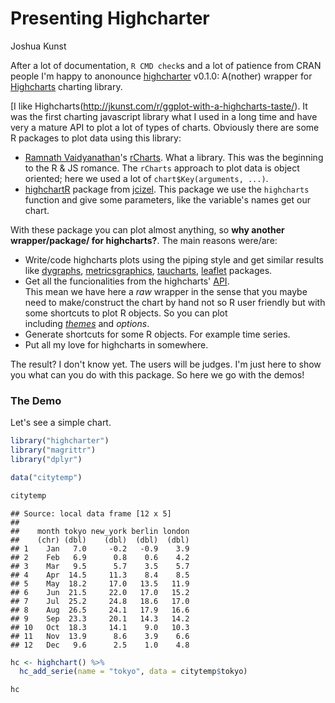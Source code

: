 # Presenting Highcharter
Joshua Kunst  



After a lot of documentation, `R CMD check`s and a lot of patience from CRAN
people I'm happy to anonounce [highcharter](http://jkunst.com/highcharter) v0.1.0:
A(nother) wrapper for [Highcharts](http://highcharts.com) charting library.

[I like Highcharts(http://jkunst.com/r/ggplot-with-a-highcharts-taste/). It was the 
first charting javascript library what I used in a long time and have
very a mature API to plot a lot of types of charts. Obviously there are some R 
packages to plot data using this library:

- [Ramnath Vaidyanathan](https://github.com/ramnathv)'s [rCharts](https://github.com/ramnathv/rCharts).
What a library. This was the beginning to the R & JS romance. The `rCharts` approach to plot data
is object oriented; here we used a lot of `chart$Key(arguments, ...)`.
- [highchartR](https://github.com/jcizel/highchartR) package from [jcizel](https://github.com/jcizel).
This package we use the `highcharts` function and give some parameters, like the variable's names get our
chart.

With these package you can plot almost anything, so **why another wrapper/package/ for highcharts?**. 
The main reasons were/are:

- Write/code highcharts plots using the piping style and get similar results like 
[dygraphs](https://rstudio.github.io/dygraphs/), [metricsgraphics](http://hrbrmstr.github.io/metricsgraphics/),
[taucharts](http://rpubs.com/hrbrmstr/taucharts), [leaflet](https://rstudio.github.io/leaflet/)
packages.
- Get all the funcionalities from the highcharts' [API](api.highcharts.com/highcharts).  
This mean we have here a *raw* wrapper in the sense that you maybe need to make/construct the chart by hand
not so R user friendly but with some shortcuts to plot R objects. So you can plot  
including [*themes*](http://jkunst.com/highcharter/#themes) and *options*.
- Generate shortcuts for some R objects. For example time series.
- Put all my love for highcharts in somewhere.

The result? I don't know yet. The users will be judges. I'm just here to show you what can you 
do with this package. So here we go with the demos!

### The Demo ####

Let's see a simple chart.



```r
library("highcharter")
library("magrittr")
library("dplyr")

data("citytemp")

citytemp
```

```
## Source: local data frame [12 x 5]
## 
##    month tokyo new_york berlin london
##    (chr) (dbl)    (dbl)  (dbl)  (dbl)
## 1    Jan   7.0     -0.2   -0.9    3.9
## 2    Feb   6.9      0.8    0.6    4.2
## 3    Mar   9.5      5.7    3.5    5.7
## 4    Apr  14.5     11.3    8.4    8.5
## 5    May  18.2     17.0   13.5   11.9
## 6    Jun  21.5     22.0   17.0   15.2
## 7    Jul  25.2     24.8   18.6   17.0
## 8    Aug  26.5     24.1   17.9   16.6
## 9    Sep  23.3     20.1   14.3   14.2
## 10   Oct  18.3     14.1    9.0   10.3
## 11   Nov  13.9      8.6    3.9    6.6
## 12   Dec   9.6      2.5    1.0    4.8
```

```r
hc <- highchart() %>% 
  hc_add_serie(name = "tokyo", data = citytemp$tokyo)

hc
```

<!--html_preserve--><div id="htmlwidget-1223" style="width:100%;height:100%;" class="highchart"></div>
<script type="application/json" data-for="htmlwidget-1223">{"x":{"hc_opts":{"title":{"text":null},"credits":{"enabled":false},"exporting":{"enabled":false},"series":[{"name":"tokyo","data":[7,6.9,9.5,14.5,18.2,21.5,25.2,26.5,23.3,18.3,13.9,9.6]}]},"theme":null,"conf_opts":{"global":{"Date":null,"VMLRadialGradientURL":"http =//code.highcharts.com/list(version)/gfx/vml-radial-gradient.png","canvasToolsURL":"http =//code.highcharts.com/list(version)/modules/canvas-tools.js","getTimezoneOffset":null,"timezoneOffset":0,"useUTC":true},"lang":{"contextButtonTitle":"Chart context menu","decimalPoint":".","downloadJPEG":"Download JPEG image","downloadPDF":"Download PDF document","downloadPNG":"Download PNG image","downloadSVG":"Download SVG vector image","drillUpText":"Back to list(series.name)","invalidDate":null,"loading":"Loading...","months":["January","February","March","April","May","June","July","August","September","October","November","December"],"noData":"No data to display","numericSymbols":["k","M","G","T","P","E"],"printChart":"Print chart","resetZoom":"Reset zoom","resetZoomTitle":"Reset zoom level 1:1","shortMonths":["Jan","Feb","Mar","Apr","May","Jun","Jul","Aug","Sep","Oct","Nov","Dec"],"thousandsSep":" ","weekdays":["Sunday","Monday","Tuesday","Wednesday","Thursday","Friday","Saturday"]}},"debug":false,"fonts":[]},"evals":[]}</script><!--/html_preserve-->

Very simple chart. Here comes the powerful highchart API: Adding more series
data and adding themes.


```r
hc <- hc %>% 
  hc_title(text = "Temperatures for some cities") %>% 
  hc_xAxis(categories = citytemp$month) %>% 
  hc_add_serie(name = "London", data = citytemp$london,
               dataLabels = list(enabled = TRUE)) %>%
  hc_add_serie(name = "New York", data = citytemp$new_york,
               type = "spline") %>% 
  hc_yAxis(title = list(text = "Temperature"),
           labels = list(format = "{value}° C")) %>%
  hc_add_theme(hc_theme_sandsignika())
```

### Some examples ####
For ts objects


```r
highchart() %>% 
  hc_title(text = "Monthly Deaths from Lung Diseases in the UK") %>% 
  hc_add_serie_ts2(fdeaths, name = "Female") %>%
  hc_add_serie_ts2(mdeaths, name = "Male") 
```

<!--html_preserve--><div id="htmlwidget-9065" style="width:100%;height:100%;" class="highchart"></div>
<script type="application/json" data-for="htmlwidget-9065">{"x":{"hc_opts":{"title":{"text":"Monthly Deaths from Lung Diseases in the UK"},"credits":{"enabled":false},"exporting":{"enabled":false},"xAxis":{"type":"datetime"},"series":[{"marker":{"enabled":false},"data":[[126230400000,901],[128908800000,689],[131328000000,827],[134006400000,677],[136598400000,522],[139276800000,406],[141868800000,441],[144547200000,393],[147225600000,387],[149817600000,582],[152496000000,578],[155088000000,666],[157766400000,830],[160444800000,752],[162864000000,785],[165542400000,664],[168134400000,467],[170812800000,438],[173404800000,421],[176083200000,412],[178761600000,343],[181353600000,440],[184032000000,531],[186624000000,771],[189302400000,767],[191980800000,1141],[194486400000,896],[197164800000,532],[199756800000,447],[202435200000,420],[205027200000,376],[207705600000,330],[210384000000,357],[212976000000,445],[215654400000,546],[218246400000,764],[220924800000,862],[223603200000,660],[226022400000,663],[228700800000,643],[231292800000,502],[233971200000,392],[236563200000,411],[239241600000,348],[241920000000,387],[244512000000,385],[247190400000,411],[249782400000,638],[252460800000,796],[255139200000,853],[257558400000,737],[260236800000,546],[262828800000,530],[265507200000,446],[268099200000,431],[270777600000,362],[273456000000,387],[276048000000,430],[278726400000,425],[281318400000,679],[283996800000,821],[286675200000,785],[289094400000,727],[291772800000,612],[294364800000,478],[297043200000,429],[299635200000,405],[302313600000,379],[304992000000,393],[307584000000,411],[310262400000,487],[312854400000,574]],"name":"Female"},{"marker":{"enabled":false},"data":[[126230400000,2134],[128908800000,1863],[131328000000,1877],[134006400000,1877],[136598400000,1492],[139276800000,1249],[141868800000,1280],[144547200000,1131],[147225600000,1209],[149817600000,1492],[152496000000,1621],[155088000000,1846],[157766400000,2103],[160444800000,2137],[162864000000,2153],[165542400000,1833],[168134400000,1403],[170812800000,1288],[173404800000,1186],[176083200000,1133],[178761600000,1053],[181353600000,1347],[184032000000,1545],[186624000000,2066],[189302400000,2020],[191980800000,2750],[194486400000,2283],[197164800000,1479],[199756800000,1189],[202435200000,1160],[205027200000,1113],[207705600000,970],[210384000000,999],[212976000000,1208],[215654400000,1467],[218246400000,2059],[220924800000,2240],[223603200000,1634],[226022400000,1722],[228700800000,1801],[231292800000,1246],[233971200000,1162],[236563200000,1087],[239241600000,1013],[241920000000,959],[244512000000,1179],[247190400000,1229],[249782400000,1655],[252460800000,2019],[255139200000,2284],[257558400000,1942],[260236800000,1423],[262828800000,1340],[265507200000,1187],[268099200000,1098],[270777600000,1004],[273456000000,970],[276048000000,1140],[278726400000,1110],[281318400000,1812],[283996800000,2263],[286675200000,1820],[289094400000,1846],[291772800000,1531],[294364800000,1215],[297043200000,1075],[299635200000,1056],[302313600000,975],[304992000000,940],[307584000000,1081],[310262400000,1294],[312854400000,1341]],"name":"Male"}]},"theme":null,"conf_opts":{"global":{"Date":null,"VMLRadialGradientURL":"http =//code.highcharts.com/list(version)/gfx/vml-radial-gradient.png","canvasToolsURL":"http =//code.highcharts.com/list(version)/modules/canvas-tools.js","getTimezoneOffset":null,"timezoneOffset":0,"useUTC":true},"lang":{"contextButtonTitle":"Chart context menu","decimalPoint":".","downloadJPEG":"Download JPEG image","downloadPDF":"Download PDF document","downloadPNG":"Download PNG image","downloadSVG":"Download SVG vector image","drillUpText":"Back to list(series.name)","invalidDate":null,"loading":"Loading...","months":["January","February","March","April","May","June","July","August","September","October","November","December"],"noData":"No data to display","numericSymbols":["k","M","G","T","P","E"],"printChart":"Print chart","resetZoom":"Reset zoom","resetZoomTitle":"Reset zoom level 1:1","shortMonths":["Jan","Feb","Mar","Apr","May","Jun","Jul","Aug","Sep","Oct","Nov","Dec"],"thousandsSep":" ","weekdays":["Sunday","Monday","Tuesday","Wednesday","Thursday","Friday","Saturday"]}},"debug":false,"fonts":[]},"evals":[]}</script><!--/html_preserve-->

A more elaborated xample



```r
hc <- highchart() %>% 
  hc_title(text = "Motor Trend Car Road Tests") %>% 
  hc_subtitle(text = "Source: 1974 Motor Trend US magazine") %>% 
  hc_xAxis(title = list(text = "Weight")) %>% 
  hc_yAxis(title = list(text = "Miles/gallon")) %>% 
  hc_chart(zoomType = "xy") %>% 
  hc_add_serie_scatter(mtcars$wt, mtcars$mpg,
                       mtcars$drat, mtcars$hp,
                       rownames(mtcars),
                       dataLabels = list(
                         enabled = TRUE,
                         format = "{point.label}"
                       )) %>% 
  hc_tooltip(useHTML = TRUE,
             headerFormat = "<table>",
             pointFormat = paste("<tr><th colspan=\"1\"><b>{point.label}</b></th></tr>",
                                 "<tr><th>Weight</th><td>{point.x} lb/1000</td></tr>",
                                 "<tr><th>MPG</th><td>{point.y} mpg</td></tr>",
                                 "<tr><th>Drat</th><td>{point.z} </td></tr>",
                                 "<tr><th>HP</th><td>{point.valuecolor} hp</td></tr>"),
             footerFormat = "</table>")
```

### You can do anything ####
As uncle Bem said some day:

![SavePie](https://raw.githubusercontent.com/jbkunst/r-posts/master/032-presenting-highcharter/save%20pie.jpg)

You can use this pacakge for evil purposes so be careful


```r
iriscount <- count(iris, Species)
iriscount
```

```
## Source: local data frame [3 x 2]
## 
##      Species     n
##       (fctr) (int)
## 1     setosa    50
## 2 versicolor    50
## 3  virginica    50
```

```r
highchart() %>% 
  hc_title(text = "Nom! a delicious 3d pie!") %>% 
  hc_chart(type = "pie", options3d = list(enabled = TRUE, alpha = 70, beta = 0)) %>% 
  hc_plotOptions(pie = list(depth = 70)) %>% 
  hc_add_serie_labels_values(iriscount$Species, iriscount$n) %>% 
  hc_add_theme(hc_theme(
    chart = list(
      backgroundColor = NULL,
      divBackgroundImage = "https://media.giphy.com/media/Yy26NRbpB9lDi/giphy.gif"
    )
  ))
```

<!--html_preserve--><div id="htmlwidget-9175" style="width:100%;height:100%;" class="highchart"></div>
<script type="application/json" data-for="htmlwidget-9175">{"x":{"hc_opts":{"title":{"text":"Nom! a delicious 3d pie!"},"credits":{"enabled":false},"exporting":{"enabled":false},"chart":{"type":"pie","options3d":{"enabled":true,"alpha":70,"beta":0}},"plotOptions":{"pie":{"depth":70}},"series":[{"data":[{"name":"setosa","y":50},{"name":"versicolor","y":50},{"name":"virginica","y":50}]}]},"theme":{"chart":{"backgroundColor":null,"divBackgroundImage":"https://media.giphy.com/media/Yy26NRbpB9lDi/giphy.gif"}},"conf_opts":{"global":{"Date":null,"VMLRadialGradientURL":"http =//code.highcharts.com/list(version)/gfx/vml-radial-gradient.png","canvasToolsURL":"http =//code.highcharts.com/list(version)/modules/canvas-tools.js","getTimezoneOffset":null,"timezoneOffset":0,"useUTC":true},"lang":{"contextButtonTitle":"Chart context menu","decimalPoint":".","downloadJPEG":"Download JPEG image","downloadPDF":"Download PDF document","downloadPNG":"Download PNG image","downloadSVG":"Download SVG vector image","drillUpText":"Back to list(series.name)","invalidDate":null,"loading":"Loading...","months":["January","February","March","April","May","June","July","August","September","October","November","December"],"noData":"No data to display","numericSymbols":["k","M","G","T","P","E"],"printChart":"Print chart","resetZoom":"Reset zoom","resetZoomTitle":"Reset zoom level 1:1","shortMonths":["Jan","Feb","Mar","Apr","May","Jun","Jul","Aug","Sep","Oct","Nov","Dec"],"thousandsSep":" ","weekdays":["Sunday","Monday","Tuesday","Wednesday","Thursday","Friday","Saturday"]}},"debug":false,"fonts":[]},"evals":[]}</script><!--/html_preserve-->



---
title: "readme.R"
author: "Joshua K"
date: "Wed Jan 13 07:53:43 2016"
---

